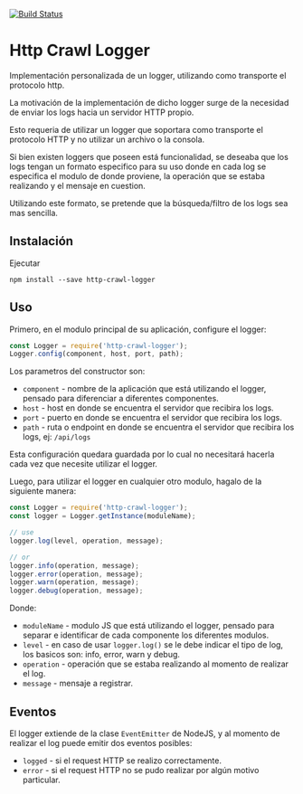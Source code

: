 [![Build Status](https://travis-ci.org/emanuelbalcazar/http-crawl-logger.svg?branch=master)](https://travis-ci.org/emanuelbalcazar/http-crawl-logger)


# Http Crawl Logger

Implementación personalizada de un logger, utilizando como transporte el protocolo http.

La motivación de la implementación de dicho logger surge de la necesidad de enviar los logs hacia un servidor HTTP propio.

Esto requeria de utilizar un logger que soportara como transporte el protocolo HTTP y no utilizar un archivo o la consola.

Si bien existen loggers que poseen está funcionalidad, se deseaba que los logs tengan un formato especifico para su uso donde en cada log se especifica el modulo de donde proviene, la operación que se estaba realizando y el mensaje en cuestion.

Utilizando este formato, se pretende que la búsqueda/filtro de los logs sea mas sencilla.


## Instalación

Ejecutar

```
npm install --save http-crawl-logger
```

## Uso

Primero, en el modulo principal de su aplicación, configure el logger:

```javascript
const Logger = require('http-crawl-logger');
Logger.config(component, host, port, path);

```

Los parametros del constructor son:

* `component` - nombre de la aplicación que está utilizando el logger, pensado para diferenciar a diferentes componentes.
* `host` - host en donde se encuentra el servidor que recibira los logs.
* `port` - puerto en donde se encuentra el servidor que recibira los logs.
* `path` - ruta o endpoint en donde se encuentra el servidor que recibira los logs, ej: `/api/logs`

Esta configuración quedara guardada por lo cual no necesitará hacerla cada vez que necesite utilizar el logger.

Luego, para utilizar el logger en cualquier otro modulo, hagalo de la siguiente manera:


```javascript
const Logger = require('http-crawl-logger');
const logger = Logger.getInstance(moduleName);

// use
logger.log(level, operation, message);

// or
logger.info(operation, message);
logger.error(operation, message);
logger.warn(operation, message);
logger.debug(operation, message);

```

Donde:

* `moduleName` - modulo JS que está utilizando el logger, pensado para separar e identificar de cada componente los diferentes modulos.
* `level` - en caso de usar `logger.log()` se le debe indicar el tipo de log, los basicos son: info, error, warn y debug.
* `operation` - operación que se estaba realizando al momento de realizar el log.
* `message` - mensaje a registrar.

## Eventos

El logger extiende de la clase `EventEmitter` de NodeJS, y al momento de realizar el log puede emitir dos eventos posibles:

* `logged` - si el request HTTP se realizo correctamente.
* `error` - si el request HTTP no se pudo realizar por algún motivo particular.
